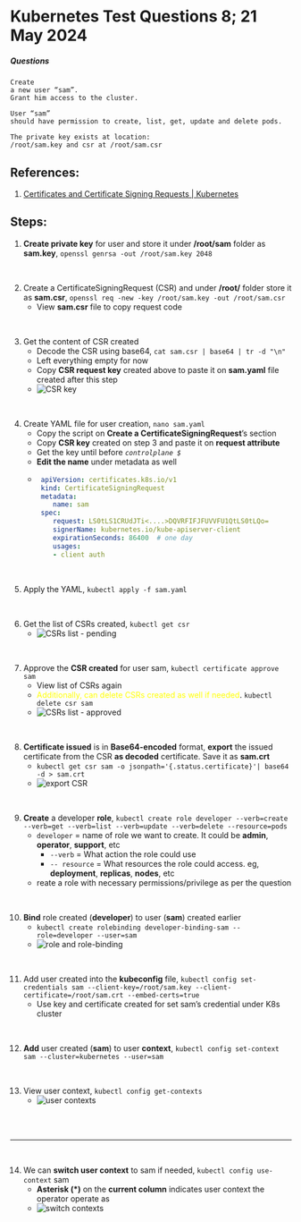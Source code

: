 # Kubernetes Test Questions 8; 21 May 2024

##### Questions
```
Create
a new user “sam”.
Grant him access to the cluster.

User “sam”
should have permission to create, list, get, update and delete pods. 

The private key exists at location:
/root/sam.key and csr at /root/sam.csr
```

## References:
1. [Certificates and Certificate Signing Requests | Kubernetes](https://kubernetes.io/docs/reference/access-authn-authz/certificate-signing-requests/#create-private-key)


## Steps:
1. **Create private key** for user and store it under **/root/sam** folder as **sam.key**, `openssl genrsa -out /root/sam.key 2048`

<br>

2. Create a CertificateSigningRequest (CSR) and under **/root/** folder store it as **sam.csr**, `openssl req -new -key /root/sam.key -out /root/sam.csr`
   * View **sam.csr** file to copy request code

<br>

3. Get the content of CSR created
   * Decode the CSR using base64, `cat sam.csr | base64 | tr -d "\n"`
   * Left everything empty for now
   * Copy **CSR request key** created above to paste it on **sam.yaml** file created after this step
   * ![CSR key](Pictures/1.png)

<br>

4. Create YAML file for user creation, `nano sam.yaml`
   * Copy the script on **Create a CertificateSigningRequest**’s section
   * Copy **CSR  key** created on step 3 and paste it on **request attribute**
   * Get the key until before *`controlplane $`*
   * **Edit the name** under metadata as well
   * ```yaml
      apiVersion: certificates.k8s.io/v1
      kind: CertificateSigningRequest
      metadata:
         name: sam
      spec:
         request: LS0tLS1CRUdJTi<....>DQVRFIFJFUVVFU1QtLS0tLQo=
         signerName: kubernetes.io/kube-apiserver-client
         expirationSeconds: 86400  # one day
         usages:
         - client auth
      ```

<br>

5. Apply the YAML, `kubectl apply -f sam.yaml`

<br>

6. Get the list of CSRs created, `kubectl get csr`
   * ![CSRs list - pending](Pictures/2.png)

<br>

7. Approve the **CSR created** for user sam, `kubectl certificate approve sam`
   * View list of CSRs again
   * <span style="color:yellow">Additionally, can delete CSRs created as well if needed</span>. `kubectl delete csr sam`
   * ![CSRs list - approved](Pictures/3.png)

<br>

8. **Certificate issued** is in **Base64-encoded** format, **export** the issued certificate from the CSR **as decoded** certificate. Save it as **sam.crt**
   * `kubectl get csr sam -o jsonpath='{.status.certificate}'| base64 -d > sam.crt`
   * ![export CSR](Pictures/4.png)

<br>

9. **Create** a developer **role**, `kubectl create role developer --verb=create --verb=get --verb=list --verb=update --verb=delete --resource=pods`
   * `developer` = name of role we want to create. It could be **admin**, **operator**, **support**, etc
     * `--verb` = What action the role could use
     * `-- resource` = What resources the role could access. eg, **deployment**, **replicas**, **nodes**, etc
   * reate a role with necessary permissions/privilege as per the question

<br>

10. **Bind** role created (**developer**) to user (**sam**) created earlier
    * `kubectl create rolebinding developer-binding-sam --role=developer --user=sam`
    * ![role and role-binding](Pictures/5.png)

<br>

11. Add user created into the **kubeconfig** file, `kubectl config set-credentials sam --client-key=/root/sam.key --client-certificate=/root/sam.crt --embed-certs=true`
    * Use key and certificate created for set sam’s credential under K8s cluster

<br>

12. **Add** user created (**sam**) to user **context**, `kubectl config set-context sam --cluster=kubernetes --user=sam`

<br>

13. View user context, `kubectl config get-contexts`
    * ![user contexts](Pictures/6.png)

<br>
<br>

___

<br>

14. We can **switch user context** to sam if needed, `kubectl config use-context` sam
    * **Asterisk (*)** on the **current column** indicates user context the operator operate as
    * ![switch contexts](Pictures/7.png)
